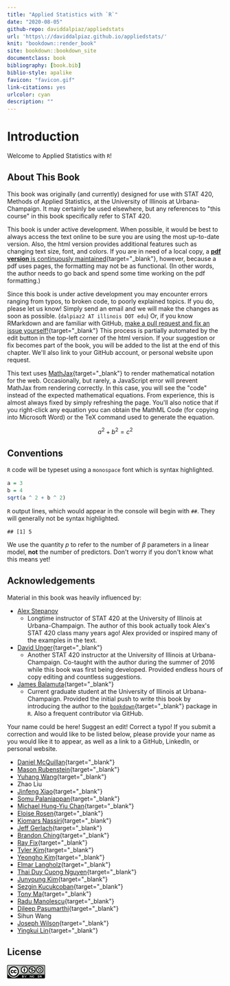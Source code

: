 ```yaml
--- 
title: "Applied Statistics with `R`"
date: "2020-08-05"
github-repo: daviddalpiaz/appliedstats
url: 'https\://daviddalpiaz.github.io/appliedstats/'
knit: "bookdown::render_book"
site: bookdown::bookdown_site
documentclass: book
bibliography: [book.bib]
biblio-style: apalike
favicon: "favicon.gif"
link-citations: yes
urlcolor: cyan
description: ""
---
```


# Introduction

Welcome to Applied Statistics with `R`!

## About This Book

This book was originally (and currently) designed for use with STAT 420, Methods of Applied Statistics, at the University of Illinois at Urbana-Champaign. It may certainly be used elsewhere, but any references to "this course" in this book specifically refer to STAT 420.

This book is under active development. When possible, it would be best to always access the text online to be sure you are using the most up-to-date version. Also, the html version provides additional features such as changing text size, font, and colors. If you are in need of a local copy, a [**pdf version** is continuously maintained](http://daviddalpiaz.github.io/appliedstats/applied_statistics.pdf){target="_blank"}, however, because a pdf uses pages, the formatting may not be as functional. (In other words, the author needs to go back and spend some time working on the pdf formatting.)

Since this book is under active development you may encounter errors ranging from typos, to broken code, to poorly explained topics. If you do, please let us know! Simply send an email and we will make the changes as soon as possible. (`dalpiaz2 AT illinois DOT edu`) Or, if you know RMarkdown and are familiar with GitHub, [make a pull request and fix an issue yourself!](https://github.com/daviddalpiaz/appliedstats){target="_blank"} This process is partially automated by the edit button in the top-left corner of the html version. If your suggestion or fix becomes part of the book, you will be added to the list at the end of this chapter. We'll also link to your GitHub account, or personal website upon request.

This text uses [MathJax](https://www.mathjax.org/){target="_blank"} to render mathematical notation for the web. Occasionally, but rarely, a JavaScript error will prevent MathJax from rendering correctly. In this case, you will see the "code" instead of the expected mathematical equations. From experience, this is almost always fixed by simply refreshing the page. You'll also notice that if you right-click any equation you can obtain the MathML Code (for copying into Microsoft Word) or the TeX command used to generate the equation.

$$
a^2 + b^2 = c^2
$$

## Conventions

`R` code will be typeset using a `monospace` font which is syntax highlighted.


```r
a = 3
b = 4
sqrt(a ^ 2 + b ^ 2)
```

`R` output lines, which would appear in the console will begin with `##`. They will generally not be syntax highlighted.


```
## [1] 5
```

We use the quantity $p$ to refer to the number of $\beta$ parameters in a linear model, **not** the number of predictors. Don't worry if you don't know what this means yet!

## Acknowledgements

Material in this book was heavily influenced by:

- [Alex Stepanov](https://stat.illinois.edu/directory/profile/stepanov)
    - Longtime instructor of STAT 420 at the University of Illinois at Urbana-Champaign. The author of this book actually took Alex's STAT 420 class many years ago! Alex provided or inspired many of the examples in the text.
- [David Unger](http://publish.illinois.edu/dunger/){target="_blank"}
    - Another STAT 420 instructor at the University of Illinois at Urbana-Champaign. Co-taught with the author during the summer of 2016 while this book was first being developed. Provided endless hours of copy editing and countless suggestions.
- [James Balamuta](http://www.thecoatlessprofessor.com/){target="_blank"}
    - Current graduate student at the University of Illinois at Urbana-Champaign. Provided the initial push to write this book by introducing the author to the [`bookdown`](https://bookdown.org/yihui/bookdown/){target="_blank"} package in `R`. Also a frequent contributor via GitHub.

Your name could be here! Suggest an edit! Correct a typo! If you submit a correction and would like to be listed below, please provide your name as you would like it to appear, as well as a link to a GitHub, LinkedIn, or personal website.

- [Daniel McQuillan](https://github.com/dmcquillan314){target="_blank"}
- [Mason Rubenstein](https://github.com/mruben09){target="_blank"}
- [Yuhang Wang](https://github.com/yuhangwang){target="_blank"}
- Zhao Liu
- [Jinfeng Xiao](https://github.com/JinfengXiao){target="_blank"}
- [Somu Palaniappan](https://www.linkedin.com/in/somupalaniappan){target="_blank"}
- [Michael Hung-Yiu Chan](https://www.linkedin.com/in/michaelchan2newyork){target="_blank"}
- [Eloise Rosen](https://github.com/EloiseRosen){target="_blank"}
- [Kiomars Nassiri](https://www.linkedin.com/in/kiomars-nassiri-kahnamooee/){target="_blank"}
- [Jeff Gerlach](https://github.com/jeffgerlach){target="_blank"}
- [Brandon Ching](https://github.com/linuxdream){target="_blank"}
- [Ray Fix](https://github.com/rayfix){target="_blank"}
- [Tyler Kim](https://github.com/tyler-thetyrant/){target="_blank"}
- [Yeongho Kim](https://github.com/yeonghoey/){target="_blank"}
- [Elmar Langholz](https://github.com/langholz/){target="_blank"}
- [Thai Duy Cuong Nguyen](https://www.linkedin.com/in/dnguyen5){target="_blank"}
- [Junyoung Kim](https://github.com/junkim327){target="_blank"}
- [Sezgin Kucukcoban](https://www.linkedin.com/in/ksezgin){target="_blank"}
- [Tony Ma](https://www.linkedin.com/in/tony-ma-b978143a/){target="_blank"}
- [Radu Manolescu](https://www.linkedin.com/in/radumanolescu1/){target="_blank"}
- [Dileep Pasumarthi](https://www.linkedin.com/in/dileep-pasumarthi-75a53345/){target="_blank"}
- Sihun Wang
- [Joseph Wilson](https://github.com/greenfacts){target="_blank"}
- [Yingkui Lin](https://github.com/lin){target="_blank"}

## License

![This work is licensed under a [Creative Commons Attribution-NonCommercial-ShareAlike 4.0 International License](http://creativecommons.org/licenses/by-nc-sa/4.0/).](images/cc.png)
